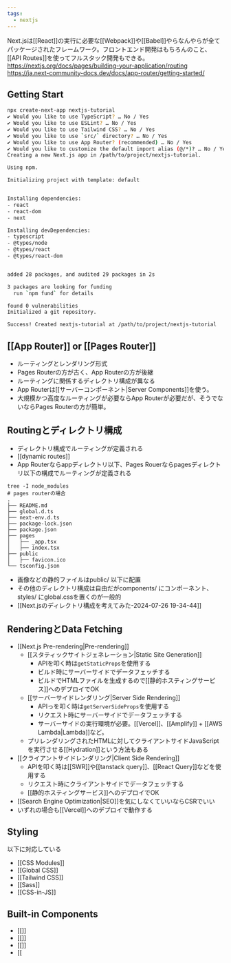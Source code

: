 ```yaml
---
tags:
  - nextjs
---
```

Next.jsは[[React]]の実行に必要な[[Webpack]]や[[Babel]]やらなんやらが全てパッケージされたフレームワーク。フロントエンド開発はもちろんのこと、[[API Routes]]を使ってフルスタック開発もできる。
https://nextjs.org/docs/pages/building-your-application/routing
https://ja.next-community-docs.dev/docs/app-router/getting-started/
## Getting Start
```bash
npx create-next-app nextjs-tutorial
✔ Would you like to use TypeScript? … No / Yes
✔ Would you like to use ESLint? … No / Yes
✔ Would you like to use Tailwind CSS? … No / Yes
✔ Would you like to use `src/` directory? … No / Yes
✔ Would you like to use App Router? (recommended) … No / Yes
✔ Would you like to customize the default import alias (@/*)? … No / Yes
Creating a new Next.js app in /path/to/project/nextjs-tutorial.

Using npm.

Initializing project with template: default


Installing dependencies:
- react
- react-dom
- next

Installing devDependencies:
- typescript
- @types/node
- @types/react
- @types/react-dom


added 28 packages, and audited 29 packages in 2s

3 packages are looking for funding
  run `npm fund` for details

found 0 vulnerabilities
Initialized a git repository.

Success! Created nextjs-tutorial at /path/to/project/nextjs-tutorial
```

## [[App Router]] or [[Pages Router]]
- ルーティングとレンダリング形式
- Pages Routerの方が古く、App Routerの方が後継
- ルーティングに関係するディレクトリ構成が異なる
- App Routerは[[サーバーコンポーネント|Server Components]]を使う。
- 大規模かつ高度なルーティングが必要ならApp Routerが必要だが、そうでないならPages Routerの方が簡単。
## Routingとディレクトリ構成
- ディレクトリ構成でルーティングが定義される
- [[dynamic routes]]
- App Routerならappディレクトリ以下、Pages Rouerならpagesディレクトリ以下の構成でルーティングが定義される
```
tree -I node_modules
# pages routerの場合
.
├── README.md
├── global.d.ts
├── next-env.d.ts
├── package-lock.json
├── package.json
├── pages
│   ├── _app.tsx
│   ├── index.tsx
├── public
│   ├── favicon.ico
└── tsconfig.json
```
- 画像などの静的ファイルはpublic/ 以下に配置
- その他のディレクトリ構成は自由だがcomponents/ にコンポーネント、styles/ にglobal.cssを置くのが一般的
- [[Next.jsのディレクトリ構成を考えてみた-2024-07-26 19-34-44]]

## RenderingとData Fetching
- [[Next.js Pre-rendering|Pre-rendering]]
	- [[スタティックサイトジェネレーション|Static Site Generation]]
		- APIを叩く時は`getStaticProps`を使用する
		- ビルド時にサーバーサイドでデータフェッチする
		- ビルドでHTMLファイルを生成するので[[静的ホスティングサービス]]へのデプロイでOK
	- [[サーバーサイドレンダリング|Server Side Rendering]]
		- APIっを叩く時は`getServerSideProps`を使用する
		- リクエスト時にサーバーサイドでデータフェッチする
		- サーバーサイドの実行環境が必要。[[Vercel]]、[[Amplify]] + [[AWS Lambda|Lambda]]など。
	- プリレンダリングされたHTMLに対してクライアントサイドJavaScriptを実行させる[[Hydration]]という方法もある
- [[クライアントサイドレンダリング|Client Side Rendering]]
	- APIを叩く時は[[SWR]]や[[tanstack query]]、[[React Query]]などを使用する
	- リクエスト時にクライアントサイドでデータフェッチする
	- [[静的ホスティングサービス]]へのデプロイでOK
- [[Search Engine Optimization|SEO]]を気にしなくていいならCSRでいい
- いずれの場合も[[Vercel]]へのデプロイで動作する
## Styling
以下に対応している
- [[CSS Modules]]
- [[Global CSS]]
- [[Tailwind CSS]]
- [[Sass]]
- [[CSS-in-JS]]
## Built-in Components
- [[<Image>]]
- [[<Link>]]
- [[<Head>]]
- [[<Script>]]
## フルスタック開発
[[API Routes]]を使用してサーバーサイドロジックを実装することもできる。
## Next.jsにおけるクライアントサイドとサーバーサイド
### クライアントサイド
[[クライアントサイドレンダリング|CSR]]のコンポーネントやクライアントサイドでのデータフェッチなど、クライアントサイドで動作する部分。
### サーバーサイド
[[API Routes]]や[[getServerSideProps]]、[[getStaticProps]]など、サーバーサイドで動作する部分。
## アーキテクチャ
### ルーティングディレクトリとコンポーネントを分ける
ルーティングディレクトリ（[[App Router]]のappディレクトリ、[[Pages Router]]のpagesディレクトリ）には最低限の各ページファイルだけしか含めず、具体的なマークアップはcomponentsディレクトリ配下に実装する構成がよく採用される。
```bash
your-project
  |- components # UIコンポーネント
  |- lib        # ユーティリティやライブラリ
  |- hooks      # カスタムフック
  |- pages      # ルーティング
     |- dashboard
        |- page.tsx
     |- index.tsx
  |- styles     # CSSやスタイル関連（CSSinModuleの場合はないこともある）
  |- types      # 型定義
```
利点
- 各ディレクトリに関心を分離
- コードの再利用性の向上
- 保守性の向上
- スケーラビリティ
- テスト容易性

さらに大規模なプロジェクトの場合、ルーティングディレクトリは単一コンポーネントを置くだけにすることもある。
```bash
your-project
  |- components # UIコンポーネント
      |- pages
	     |- top-page.tsx
  |- pages
      |- index.tsx
```
```tsx
// index.tsx
import { TopPage } from '@components/pages/top-page';

export default TopPage;
```


---
コンポーネント
[[hooks]]
[[データフェッチングライブラリ]]
[[APIクライアント]]
[[リポジトリパターン]]
エンティティ（モデル）